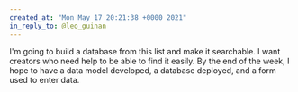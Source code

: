 ```yaml
---
created_at: "Mon May 17 20:21:38 +0000 2021"
in_reply_to: @leo_guinan
---
```


I'm going to build a database from this list and make it searchable. I want creators who need help to be able to find it easily. By the end of the week, I hope to have a data model developed, a database deployed, and a form used to enter data.